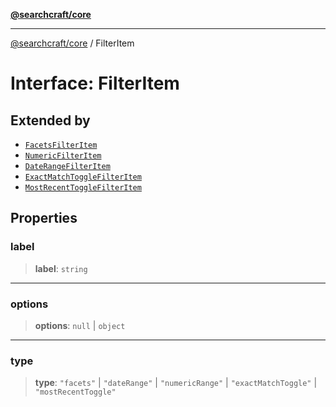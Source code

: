 [**@searchcraft/core**](/reference/sdk/core/README.md)

***

[@searchcraft/core](/reference/sdk/core/globals.md) / FilterItem

# Interface: FilterItem

## Extended by

- [`FacetsFilterItem`](/reference/sdk/core/interfaces/FacetsFilterItem.md)
- [`NumericFilterItem`](/reference/sdk/core/interfaces/NumericFilterItem.md)
- [`DateRangeFilterItem`](/reference/sdk/core/interfaces/DateRangeFilterItem.md)
- [`ExactMatchToggleFilterItem`](/reference/sdk/core/interfaces/ExactMatchToggleFilterItem.md)
- [`MostRecentToggleFilterItem`](/reference/sdk/core/interfaces/MostRecentToggleFilterItem.md)

## Properties

### label

> **label**: `string`

***

### options

> **options**: `null` \| `object`

***

### type

> **type**: `"facets"` \| `"dateRange"` \| `"numericRange"` \| `"exactMatchToggle"` \| `"mostRecentToggle"`
